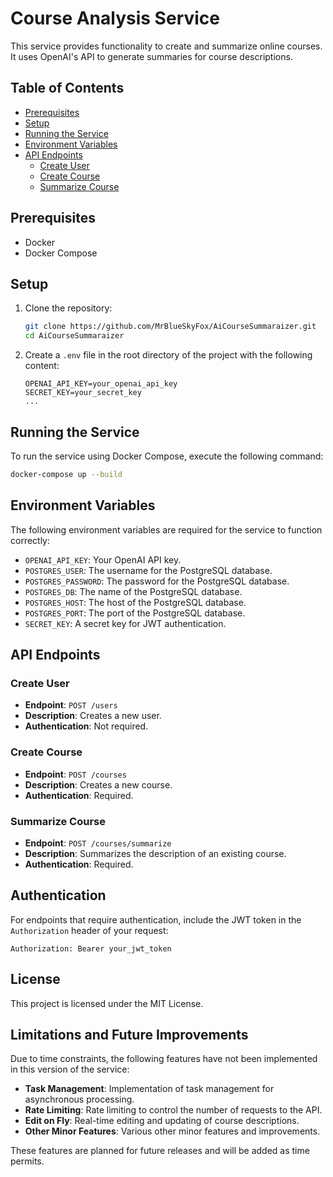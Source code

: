 

# Course Analysis Service

This service provides functionality to create and summarize online courses. It uses OpenAI's API to generate summaries for course descriptions.

## Table of Contents

- [Prerequisites](#prerequisites)
- [Setup](#setup)
- [Running the Service](#running-the-service)
- [Environment Variables](#environment-variables)
- [API Endpoints](#api-endpoints)
  - [Create User](#create-user)
  - [Create Course](#create-course)
  - [Summarize Course](#summarize-course)

## Prerequisites

- Docker
- Docker Compose

## Setup

1. Clone the repository:
   ```sh
   git clone https://github.com/MrBlueSkyFox/AiCourseSummaraizer.git
   cd AiCourseSummaraizer
   ```

2. Create a `.env` file in the root directory of the project with the following content:
   ```env
   OPENAI_API_KEY=your_openai_api_key
   SECRET_KEY=your_secret_key
   ...
   ```

## Running the Service

To run the service using Docker Compose, execute the following command:
```sh
docker-compose up --build
```

## Environment Variables

The following environment variables are required for the service to function correctly:

- `OPENAI_API_KEY`: Your OpenAI API key.
- `POSTGRES_USER`: The username for the PostgreSQL database.
- `POSTGRES_PASSWORD`: The password for the PostgreSQL database.
- `POSTGRES_DB`: The name of the PostgreSQL database.
- `POSTGRES_HOST`: The host of the PostgreSQL database.
- `POSTGRES_PORT`: The port of the PostgreSQL database.
- `SECRET_KEY`: A secret key for JWT authentication.


## API Endpoints

### Create User

- **Endpoint**: `POST /users`
- **Description**: Creates a new user.
- **Authentication**: Not required.


### Create Course

- **Endpoint**: `POST /courses`
- **Description**: Creates a new course.
- **Authentication**: Required.


### Summarize Course

- **Endpoint**: `POST /courses/summarize`
- **Description**: Summarizes the description of an existing course.
- **Authentication**: Required.


## Authentication

For endpoints that require authentication, include the JWT token in the `Authorization` header of your request:
```http
Authorization: Bearer your_jwt_token
```

## License

This project is licensed under the MIT License.


## Limitations and Future Improvements

Due to time constraints, the following features have not been implemented in this version of the service:

- **Task Management**: Implementation of task management for asynchronous processing.
- **Rate Limiting**: Rate limiting to control the number of requests to the API.
- **Edit on Fly**: Real-time editing and updating of course descriptions.
- **Other Minor Features**: Various other minor features and improvements.

These features are planned for future releases and will be added as time permits.